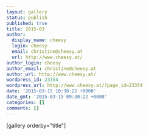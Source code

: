 ```yaml
---
layout: gallery
status: publish
published: true
title: 2015-03
author:
  display_name: cheesy
  login: cheesy
  email: christine@cheesy.at
  url: http://www.cheesy.at/
author_login: cheesy
author_email: christine@cheesy.at
author_url: http://www.cheesy.at/
wordpress_id: 23354
wordpress_url: http://www.cheesy.at/?page_id=23354
date: '2015-03-15 10:30:22 +0000'
date_gmt: '2015-03-15 09:30:22 +0000'
categories: []
comments: []
---
```

[gallery orderby="title"]
